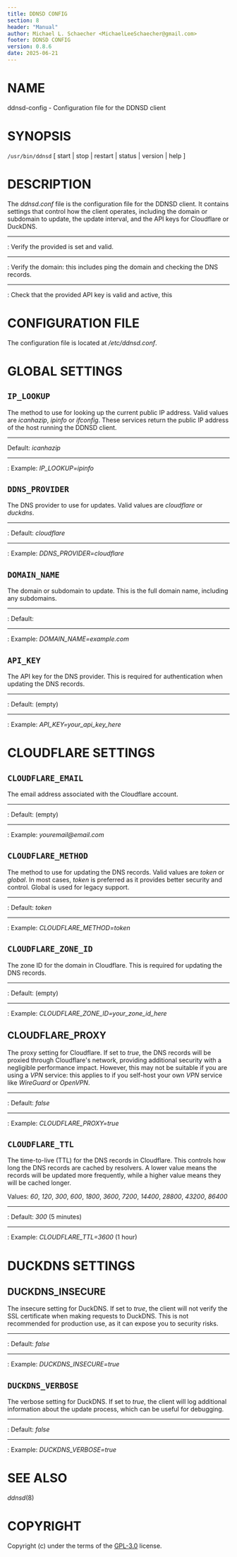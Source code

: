 ```yaml
---
title: DDNSD CONFIG
section: 8
header: "Manual"
author: Michael L. Schaecher <MichaelLeeSchaecher@gmail.com>
footer: DDNSD CONFIG
version: 0.8.6
date: 2025-06-21
---
```


# NAME

ddnsd-config - Configuration file for the DDNSD client

# SYNOPSIS

`/usr/bin/ddnsd` [ start | stop | restart | status | version | help ]

# DESCRIPTION

The _ddnsd.conf_ file is the configuration file for the DDNSD client. It contains settings that control how the client operates, including the domain or subdomain to update, the update interval, and the API keys for Cloudflare or DuckDNS.

---

: Verify the provided is set and valid.

---

: Verify the domain: this includes ping the domain and checking the DNS records.

---

: Check that the provided API key is valid and active, this

# CONFIGURATION FILE

The configuration file is located at _/etc/ddnsd.conf_.

# GLOBAL SETTINGS

## `IP_LOOKUP`

The method to use for looking up the current public IP address. Valid values are _icanhazip_, _ipinfo_ or _ifconfig_. These services return the public IP address of the host running the DDNSD client.

---

Default: _icanhazip_

---

: Example: _IP_LOOKUP=ipinfo_

## `DDNS_PROVIDER`

The DNS provider to use for updates. Valid values are _cloudflare_ or _duckdns_.

---

: Default: _cloudflare_

---

: Example: _DDNS_PROVIDER=cloudflare_

## `DOMAIN_NAME`

The domain or subdomain to update. This is the full domain name, including any subdomains.

---

: Default:

---

: Example: _DOMAIN_NAME=example.com_

## `API_KEY`

The API key for the DNS provider. This is required for authentication when updating the DNS records.

---

: Default: (empty)

---

: Example: _API_KEY=your_api_key_here_

# CLOUDFLARE SETTINGS

## `CLOUDFLARE_EMAIL`

The email address associated with the Cloudflare account.

---

: Default: (empty)

---

: Example: _youremail@email.com_

## `CLOUDFLARE_METHOD`

The method to use for updating the DNS records. Valid values are _token_ or _global_. In most cases, _token_ is preferred as it provides better security and control. Global is used for legacy support.

---

: Default: _token_

---

: Example: _CLOUDFLARE_METHOD=token_

## `CLOUDFLARE_ZONE_ID`

The zone ID for the domain in Cloudflare. This is required for updating the DNS records.

---

: Default: (empty)

---

: Example: _CLOUDFLARE_ZONE_ID=your_zone_id_here_

## CLOUDFLARE_PROXY

The proxy setting for Cloudflare. If set to _true_, the DNS records will be proxied through Cloudflare's network, providing additional security with a negligible performance impact. However, this may not be suitable if you are using a _VPN_ service: this applies to if you self-host your own _VPN_ service like _WireGuard_ or _OpenVPN_.

---

: Default: _false_

---

: Example: _CLOUDFLARE_PROXY=true_

## `CLOUDFLARE_TTL`

The time-to-live (TTL) for the DNS records in Cloudflare. This controls how long the DNS records are cached by resolvers. A lower value means the records will be updated more frequently, while a higher value means they will be cached longer.

Values: _60_, _120_, _300_, _600_, _1800_, _3600_, _7200_, _14400_, _28800_, _43200_, _86400_

---

: Default: _300_ (5 minutes)

---

: Example: _CLOUDFLARE_TTL=3600_ (1 hour)

# DUCKDNS SETTINGS

## DUCKDNS_INSECURE

The insecure setting for DuckDNS. If set to _true_, the client will not verify the SSL certificate when making requests to DuckDNS. This is not recommended for production use, as it can expose you to security risks.

---

: Default: _false_

---

: Example: _DUCKDNS_INSECURE=true_

## `DUCKDNS_VERBOSE`

The verbose setting for DuckDNS. If set to _true_, the client will log additional information about the update process, which can be useful for debugging.

---

: Default: _false_

---

: Example: _DUCKDNS_VERBOSE=true_

# SEE ALSO

_ddnsd_(8)

# COPYRIGHT

Copyright (c) under the terms of the [GPL-3.0](https://www.gnu.org/licenses/gpl-3.0.en.html) license.
